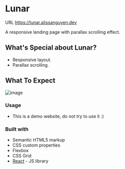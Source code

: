 # Lunar
URL https://lunar.alissanguyen.dev

A responsive landing page with parallax scrolling effect.

## What's Special about Lunar?

- Responsive layout.
- Parallax scrolling.

## What To Expect
![image](https://i.imgur.com/wV5Qf7x.png)
### Usage

- This is a demo website, do not try to use it :)

### Built with

- Semantic HTML5 markup
- CSS custom properties
- Flexbox
- CSS Grid
- [React](https://reactjs.org/) - JS library
